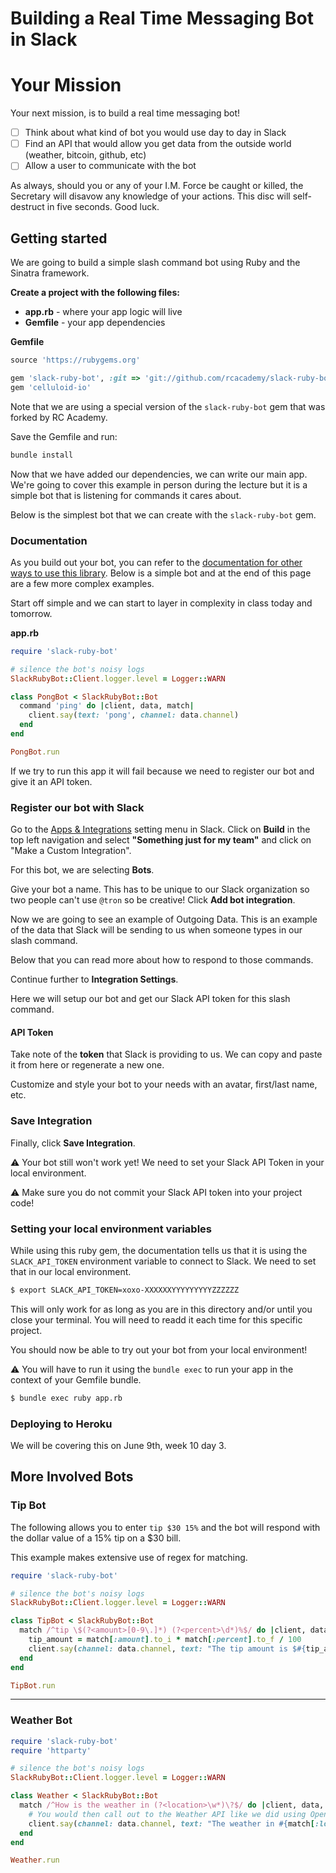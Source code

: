 # Building a Real Time Messaging Bot in Slack

# Your Mission
Your next mission, is to build a real time messaging bot!

- [ ] Think about what kind of bot you would use day to day in Slack
- [ ] Find an API that would allow you get data from the outside world (weather, bitcoin, github, etc)
- [ ] Allow a user to communicate with the bot

As always, should you or any of your I.M. Force be caught or killed, the Secretary will disavow any knowledge of your actions. This disc will self-destruct in five seconds. Good luck.

## Getting started
We are going to build a simple slash command bot using Ruby and the Sinatra framework.

**Create a project with the following files:**
  * **app.rb** - where your app logic will live
  * **Gemfile** - your app dependencies


**Gemfile**
```ruby
source 'https://rubygems.org'

gem 'slack-ruby-bot', :git => 'git://github.com/rcacademy/slack-ruby-bot.git'
gem 'celluloid-io'

```

Note that we are using a special version of the `slack-ruby-bot` gem that was forked by RC Academy.

Save the Gemfile and run:

```bash
bundle install
```

Now that we have added our dependencies, we can write our main app. We're going to cover this example in person during the lecture but it is a simple bot that is listening for commands it cares about.

Below is the simplest bot that we can create with the `slack-ruby-bot` gem.

### Documentation
As you build out your bot, you can refer to the [documentation for other ways to use this library](https://github.com/rcacademy/slack-ruby-bot). Below is a simple bot and at the end of this page are a few more complex examples.

Start off simple and we can start to layer in complexity in class today and tomorrow.

**app.rb**
```ruby
require 'slack-ruby-bot'

# silence the bot's noisy logs
SlackRubyBot::Client.logger.level = Logger::WARN

class PongBot < SlackRubyBot::Bot
  command 'ping' do |client, data, match|
    client.say(text: 'pong', channel: data.channel)
  end
end

PongBot.run
```

If we try to run this app it will fail because we need to register our bot and give it an API token.

### Register our bot with Slack

Go to the [Apps & Integrations](https://rcacademy.slack.com/apps) setting menu in Slack. Click on **Build** in the top left navigation and select **"Something just for my team"** and click on "Make a Custom Integration".

For this bot, we are selecting **Bots**.

Give your bot a name. This has to be unique to our Slack organization so two people can't use `@tron` so be creative! Click **Add bot integration**.

Now we are going to see an example of Outgoing Data. This is an example of the data that Slack will be sending to us when someone types in our slash command.

Below that you can read more about how to respond to those commands.

Continue further to **Integration Settings**.

Here we will setup our bot and get our Slack API token for this slash command.

#### API Token
Take note of the **token** that Slack is providing to us. We can copy and paste it from here or regenerate a new one.

Customize and style your bot to your needs with an avatar, first/last name, etc.

### Save Integration
Finally, click **Save Integration**.

:warning: Your bot still won't work yet! We need to set your Slack API Token in your local environment.

:warning: Make sure you do not commit your Slack API token into your project code!

### Setting your local environment variables

While using this ruby gem, the documentation tells us that it is using the `SLACK_API_TOKEN` environment variable to connect to Slack. We need to set that in our local environment.

```bash
$ export SLACK_API_TOKEN=xoxo-XXXXXXYYYYYYYYYZZZZZZ
```

This will only work for as long as you are in this directory and/or until you close your terminal. You will need to readd it each time for this specific project.

You should now be able to try out your bot from your local environment!

:warning: You will have to run it using the `bundle exec` to run your app in the context of your Gemfile bundle.

```bash
$ bundle exec ruby app.rb
```

### Deploying to Heroku

We will be covering this on June 9th, week 10 day 3.


## More Involved Bots

### Tip Bot

The following allows you to enter `tip $30 15%` and the bot will respond with the dollar value of a 15% tip on a $30 bill.

This example makes extensive use of regex for matching.

```ruby
require 'slack-ruby-bot'

# silence the bot's noisy logs
SlackRubyBot::Client.logger.level = Logger::WARN

class TipBot < SlackRubyBot::Bot
  match /^tip \$(?<amount>[0-9\.]*) (?<percent>\d*)%$/ do |client, data, match|
    tip_amount = match[:amount].to_i * match[:percent].to_f / 100
    client.say(channel: data.channel, text: "The tip amount is $#{tip_amount}.")
  end
end

TipBot.run
```

---

### Weather Bot

```ruby
require 'slack-ruby-bot'
require 'httparty'

# silence the bot's noisy logs
SlackRubyBot::Client.logger.level = Logger::WARN

class Weather < SlackRubyBot::Bot
  match /^How is the weather in (?<location>\w*)\?$/ do |client, data, match|
    # You would then call out to the Weather API like we did using Open Weather Map and return the weather in the client.say method
    client.say(channel: data.channel, text: "The weather in #{match[:location]} is nice.")
  end
end

Weather.run
```
